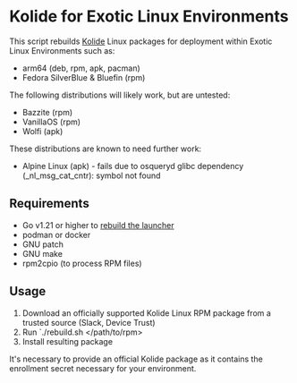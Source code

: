 # Kolide for Exotic Linux Environments

This script rebuilds [Kolide](https://www.kolide.com/) Linux packages for deployment within Exotic Linux Environments such as:

* arm64 (deb, rpm, apk, pacman)
* Fedora SilverBlue & Bluefin (rpm)

The following distributions will likely work, but are untested:

* Bazzite (rpm)
* VanillaOS (rpm)
* Wolfi (apk)

These distributions are known to need further work:

* Alpine Linux (apk) - fails due to osqueryd glibc dependency (_nl_msg_cat_cntr): symbol not found

## Requirements

- Go v1.21 or higher to [rebuild the launcher](https://github.com/kolide/launcher/blob/main/docs/launcher.md)
- podman or docker
- GNU patch
- GNU make
- rpm2cpio (to process RPM files)

## Usage

1. Download an officially supported Kolide Linux RPM package from a trusted source (Slack, Device Trust)
2. Run `./rebuild.sh </path/to/rpm>
3. Install resulting package

It's necessary to provide an official Kolide package as it contains the enrollment secret necessary for your environment.
